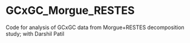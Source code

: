 # GCxGC_Morgue_RESTES
Code for analysis of GCxGC data from Morgue+RESTES decomposition study; with Darshil Patil
